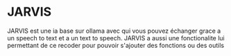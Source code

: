 # JARVIS
JARVIS est une ia base sur ollama avec qui vous pouvez échanger grace a un speech to text et a un text to speech. JARVIS a aussi une fonctionalite lui permettant de ce recoder pour pouvoir s'ajouter des fonctions ou des outils
